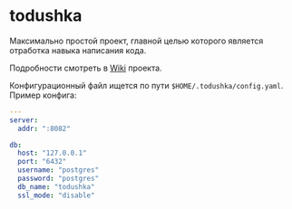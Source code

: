# todushka

Максимально простой проект, главной целью которого является отработка навыка написания кода.

Подробности смотреть в [Wiki](https://github.com/jtprogru/todushka/wiki) проекта.

Конфигурационный файл ищется по пути `$HOME/.todushka/config.yaml`. Пример конфига:

```yaml
---
server:
  addr: ":8082"

db:
  host: "127.0.0.1"
  port: "6432"
  username: "postgres"
  password: "postgres"
  db_name: "todushka"
  ssl_mode: "disable"
```
